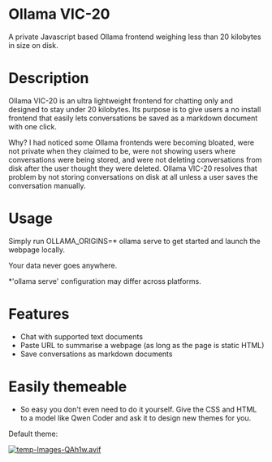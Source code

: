 # Ollama VIC-20

A private Javascript based Ollama frontend weighing less than 20 kilobytes in size on disk.

# Description

Ollama VIC-20 is an ultra lightweight frontend for chatting only and designed to stay under 20 kilobytes. Its purpose is to give users a no install frontend that easily lets conversations be saved as a markdown document with one click. 

Why? I had noticed some Ollama frontends were becoming bloated, were not private when they claimed to be, were not showing users where conversations were being stored, and were not deleting conversations from disk after the user thought they were deleted. Ollama VIC-20 resolves that problem by not storing conversations on disk at all unless a user saves the conversation manually.

# Usage

Simply run OLLAMA_ORIGINS=* ollama serve to get started and launch the webpage locally.

Your data never goes anywhere. 

*'ollama serve' configuration may differ across platforms. 

# Features

- Chat with supported text documents
- Paste URL to summarise a webpage (as long as the page is static HTML)
- Save conversations as markdown documents

# Easily themeable 

- So easy you don't even need to do it yourself. Give the CSS and HTML to a model like Qwen Coder and ask it to design new themes for you.

Default theme:

[![temp-Images-QAh1w.avif](https://i.postimg.cc/KzZgX28H/temp-Images-QAh1w.avif)](https://postimg.cc/VSVNM2Mq)

